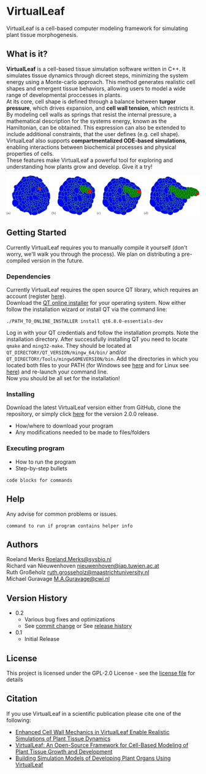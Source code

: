 # VirtualLeaf

VirtualLeaf is a cell-based computer modeling framework for simulating plant tissue morphogenesis.

## What is it?

**VirtualLeaf** is a cell-based tissue simulation software written in C++. It simulates tissue dynamics through dicreet steps, minimizing the system energy using a Monte-carlo approach. This method generates realistic cell shapes and emergent tissue behaviors, allowing users to model a wide range of developmental proccesses in plants.  
At its core, cell shape is defined through a balance between **turgor pressure**, which drives expansion, and **cell wall tension**, which restricts it. By modeling cell walls as springs that resist the internal pressure, a mathematical description for the systems energy, known as the Hamiltonian, can be obtained. This expression can also be extended to include additional constraints, that the user defines (e.g. cell shape).  
VirtualLeaf also supports **compartmentalized ODE-based simulations**, enabling interactions between biochemical processes and physical properties of cells.  
These features make VirtualLeaf a powerful tool for exploring and understanding how plants grow and develop. Give it a try! 

    
![Alt text](/img/RootEmergence.jpg?raw=true "Optional Title")
## Getting Started
Currently VirtualLeaf requires you to manually compile it yourself (don't worry, we'll walk you through the process). We plan on distributing a pre-compiled version in the future.

### Dependencies

Currently VirtualLeaf requires the open source QT library, which requires an account (register [here](https://login.qt.io/login)).  
Download the [QT online installer](https://www.qt.io/download-qt-installer-oss) for your operating system. Now either follow the installation wizard or install QT via the command line:
```console
./PATH_TO_ONLINE_INSTALLER install qt6.8.0-essentials-dev  
```
Log in with your QT credentials and follow the installation prompts. Note the installation directory. After successfully installing QT you need to locate `qmake` and `ming32-make`. They should be located at `QT_DIRECTORY/QT_VERSION/mingw_64/bin/` and/or `QT_DIRECTORY/Tools/mingwSOMEVERSION/bin`. Add the directories in which you located both files to your PATH (for Windows see [here](https://www.youtube.com/watch?v=9umV9jD6n80) and for Linux see [here](https://www.youtube.com/watch?v=jIunQSnzs1Y)) and re-launch your command line.  
Now you should be all set for the installation!   


### Installing

Download the latest VirtualLeaf version either from GitHub, clone the repository, or simply click [here](https://github.com/rmerks/VirtualLeaf2021/archive/refs/tags/v2.0.0.zip) for the version 2.0.0 release. 
* How/where to download your program
* Any modifications needed to be made to files/folders

### Executing program

* How to run the program
* Step-by-step bullets
```
code blocks for commands
```

## Help

Any advise for common problems or issues.
```
command to run if program contains helper info
```

## Authors

Roeland Merks <Roeland.Merks@sysbio.nl>  
Richard van Nieuwenhoven <nieuwenhoven@iap.tuwien.ac.at>  
Ruth Großeholz <ruth.grosseholz@maastrichtuniversity.nl>  
Michael Guravage <M.A.Guravage@cwi.nl>  

## Version History

* 0.2
    * Various bug fixes and optimizations
    * See [commit change]() or See [release history]()
* 0.1
    * Initial Release

## License

This project is licensed under the GPL-2.0 License - see the [license file](./COPYING) for details

## Citation

If you use VirtualLeaf in a scientific publication please cite one of the following:  
-  [Enhanced Cell Wall Mechanics in VirtualLeaf Enable Realistic Simulations of Plant Tissue Dynamics](https://doi.org/10.1101/2024.08.01.605200)
-  [VirtualLeaf: An Open-Source Framework for Cell-Based Modeling of Plant Tissue Growth and Development](https://doi.org/10.1104/pp.110.167619)
-  [Building Simulation Models of Developing Plant Organs Using VirtualLeaf](https://doi.org/10.1007/978-1-62703-221-6_23)

